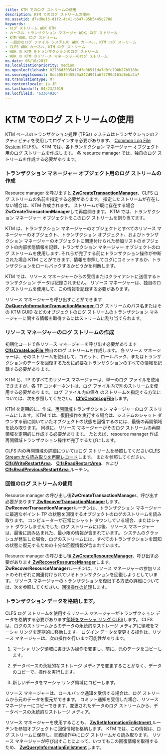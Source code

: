 ```yaml
---
title: KTM でのログ ストリームの使用
description: KTM でのログ ストリームの使用
ms.assetid: d7ad0e16-d1f2-4c41-b647-95b5445c2708
keywords:
- ログ ストリーム WDK KTM
- カーネル トランザクション マネージャ WDK、ログ ストリーム
- KTM WDK、ログ ストリーム
- 一般的なログ ファイル システムの WDK カーネル、KTM ログ ストリーム
- CLFS WDK カーネル、KTM ログ ストリーム
- WDK の KTM をトランザクションのログ ストリーム
- WDK の KTM のリソース マネージャーのログ ストリーム
ms.date: 06/16/2017
ms.localizationpriority: medium
ms.openlocfilehash: 82766d30354f7dfe0b511da7d8fc790b87b9188c
ms.sourcegitcommit: 0cc5051945559a242d941a6f2799d161d8eba2a7
ms.translationtype: MT
ms.contentlocale: ja-JP
ms.lasthandoff: 04/23/2019
ms.locfileid: "63364926"
---
```

# <a name="using-log-streams-with-ktm"></a>KTM でのログ ストリームの使用


KTM ベースのトランザクション処理 (TPSs) システムはトランザクションのアクティビティを使用してログインする必要があります、 [Common Log File System](using-common-log-file-system.md) (CLFS)。 KTM では、各トランザクション マネージャー オブジェクト用のログ ストリームを作成します。 各 resource manager では、独自のログ ストリームを作成する必要があります。

### <a name="creating-log-streams-for-transaction-manager-objects"></a>トランザクション マネージャー オブジェクト用のログ ストリームの作成

Resource manager を呼び出すと[ **ZwCreateTransactionManager**](https://msdn.microsoft.com/library/windows/hardware/ff566430)、CLFS ログ ストリームの名前を指定する必要があります。 指定したストリームが存在しない場合は、KTM 作成されます。 ストリームが既に存在する場合**ZwCreateTransactionManager**して再度開きます。 KTM では、トランザクション マネージャー オブジェクトをこのログ ストリームを割り当てます。

KTM は、トランザクション マネージャーのオブジェクトとすべてのリソース マネージャーのオブジェクト、トランザクション オブジェクト、およびトランザクション マネージャーのオブジェクトに関連付けられた参加リストのオブジェクトの内部状態情報を記録、トランザクション マネージャー オブジェクトのログ ストリームを使用します. それらが完了する前にトランザクション操作が中断された場合 KTM ことができます、情報を参照してログにコミットするか、トランザクションをロールバックするかどうかを判断します。

KTM では、リソース マネージャーからの受信またはクライアントに送信するトランザクション データは記録されません。 リソース マネージャーは、独自のログ ストリームを使用して、この情報を記録する必要があります。

リソース マネージャーを呼び出すことができます[ **ZwQueryInformationTransactionManager** ](https://msdn.microsoft.com/library/windows/hardware/ff567058)ログ ストリームのパス名またはその KTM GUID などのオブジェクトのログ ストリームのトランザクション マネージャーに関する情報を取得するにはストリームに割り当てられます。

### <a name="creating-log-streams-for-resource-managers"></a>リソース マネージャーのログ ストリームの作成

初期化コードで各リソース マネージャーを呼び出す必要があります[ **ClfsCreateLogFile** ](https://msdn.microsoft.com/library/windows/hardware/ff540792)独自のログ ストリームを作成します。 各リソース マネージャーは、そのストリームを使用して、コミット、ロールバック、またはトランザクションのデータを回復するために必要なトランザクションのすべての情報を記録する必要があります。

KTM と、TP のすべてのリソース マネージャーは、単一のログ ファイルを使用できますが、各 TP コンポーネントは、ログ ファイル内で別のストリームを使用する必要があります。 ログ ファイル内の個々 のストリームを指定する方法については、次を参照してください。 [ **ClfsCreateLogFile**](https://msdn.microsoft.com/library/windows/hardware/ff540792)します。

KTM を定期的に、作成、[再開領域](reading-restart-records-from-a-clfs-stream.md)トランザクション マネージャーのログ ストリームにします。 KTM では、復旧操作を実行する場合は、システムのシャット ダウンする前に開いていたオブジェクトの状態を回復するのには、最後の再開領域を読み取ります。 同様に、リソース マネージャーがそのログ ストリームの再開領域を定期的に作成する必要があります。 たとえば、resource manager 作成再開領域トランザクション操作が完了するたびにします。

CLFS 内の再開領域の詳細についてはログ ストリームを参照してください[CLFS Stream から読み取りを再開レコード](reading-restart-records-from-a-clfs-stream.md)します。 またを参照してください、 [ **ClfsWriteRestartArea**](https://msdn.microsoft.com/library/windows/hardware/ff541770)、 [ **ClfsReadRestartArea**](https://msdn.microsoft.com/library/windows/hardware/ff541709)、および[ **ClfsReadPreviousRestartArea** ](https://msdn.microsoft.com/library/windows/hardware/ff541699)ルーチン。

### <a name="using-log-streams-for-recovery"></a>回復のログ ストリームの使用

Resource manager の呼び出し後**ZwCreateTransactionManager**、呼び出す必要があります[ **ZwRecoverTransactionManager**](https://msdn.microsoft.com/library/windows/hardware/ff567079)します。 **ZwRecoverTransactionManager**ルーチンは、トランザクション マネージャーに最適なポイント TP の状態を回復するオブジェクトのログのストリームを読み取ります。 コンピューターが正常にシャット ダウンしている場合、またはシャット ダウンしませんでした: ログ ストリームには後、リソース マネージャーは、最後に読み込まれた、最小限の情報が含まれています。 システムのクラッシュが発生した場合、ログのストリームには、すべてのトランザクションを既知の状態に復元するための十分な回復情報が含まれています。

Resource manager の呼び出し後[ **ZwCreateResourceManager**](https://msdn.microsoft.com/library/windows/hardware/ff566427)、呼び出す必要があります[ **ZwRecoverResourceManager**](https://msdn.microsoft.com/library/windows/hardware/ff567078)します。 **ZwRecoverResourceManager**ルーチンは、リソース マネージャーの参加リストのそれぞれに関連付けられているトランザクションを回復しようとしています。 リソース マネージャーのトランザクションを復旧する方法の詳細については、次を参照してください。[回復操作の処理](handling-recovery-operations.md)します。

### <a name="storing-transaction-data"></a>トランザクション データを格納します。

CLFS ログ ストリームを使用するリソース マネージャーがトランザクション データを格納する必要があります[領域をマーシャ リング CLFS](clfs-marshalling-areas.md)します。 CLFS は、ログのストリームからのデータの永続的なストレージ メディアに領域をマーシャ リングを定期的に移動します。 ログイン データを変更する操作は、リソース マネージャーは、次の操作を行います可能性があります。

1.  マーシャ リング領域に書き込み操作を変更し、前に、元のデータをコピーします。

2.  データベースの永続的なストレージ メディアを変更することがなく、データのコピーで、操作を実行します。

3.  新しいデータをマーシャ リング領域にコピーします。

リソース マネージャーは、ロールバック通知を受信する場合は、ログ ストリームから元のデータを復元ができます。 コミット通知を受信した場合、リソース マネージャーにコピーできます、変更されたデータのログ ストリームから、データベースの永続的なストレージ メディア。

リソース マネージャーを使用することも、 [ **ZwSetInformationEnlistment** ](https://msdn.microsoft.com/library/windows/hardware/ff567094)ルーチンを参加オブジェクトに回復情報を格納します。 KTM では、この情報は、ログ ストリームに保存し、回復操作中にログ ストリームから読み取ります。 リソース マネージャーが呼び出すことによって、いつでもこの回復情報を取得するため、 [ **ZwQueryInformationEnlistment**](https://msdn.microsoft.com/library/windows/hardware/ff567051)します。

 

 




